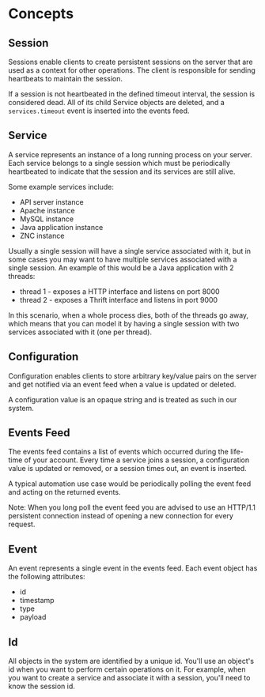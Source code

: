 # Concepts

## Session

Sessions enable clients to create persistent sessions on the server that
are used as a context for other operations. The client is responsible for
sending heartbeats to maintain the session.

If a session is not heartbeated in the defined timeout interval, the
session is considered dead. All of its child Service objects are deleted,
and a `services.timeout` event is inserted into the events feed.

## Service

A service represents an instance of a long running process on your server.
Each service belongs to a single session which must be periodically
heartbeated to indicate that the session and its services are still alive.

Some example services include:

* API server instance
* Apache instance
* MySQL instance
* Java application instance
* ZNC instance

Usually a single session will have a single service associated with it, but
in some cases you may want to have multiple services associated with a
single session. An example of this would be a Java application with 2
threads:

* thread 1 - exposes a HTTP interface and listens on port 8000
* thread 2 - exposes a Thrift interface and listens in port 9000

In this scenario, when a whole process dies, both of the threads go away,
which means that you can model it by having a single session with two
services associated with it (one per thread).

## Configuration

Configuration enables clients to store arbitrary key/value pairs on the
server and get notified via an event feed when a value is updated or
deleted.

A configuration value is an opaque string and is treated as such in our
system.

## Events Feed

The events feed contains a list of events which occurred during the life-
time of your account. Every time a service joins a session, a configuration
value is updated or removed, or a session times out, an event is inserted.

A typical automation use case would be periodically polling the event feed
and acting on the returned events.

Note: When you long poll the event feed you are advised to use an HTTP/1.1
persistent connection instead of opening a new connection for every request.

## Event

An event represents a single event in the events feed. Each event object
has the following attributes:

* id
* timestamp
* type
* payload

## Id

All objects in the system are identified by a unique id. You'll use an
object's id when you want to perform certain operations on it. For example,
when you want to create a service and associate it with a session, you'll
need to know the session id.
